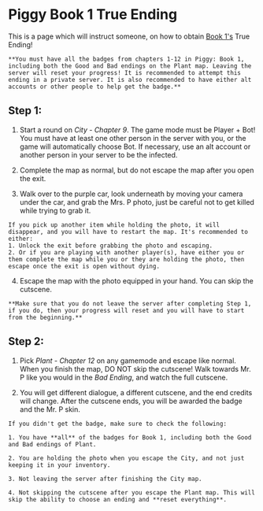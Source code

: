 # Piggy Book 1 True Ending

This is a page which will instruct someone, on how to obtain [Book 1's](https://www.rolimons.com/gamebadge/2124540781) True Ending!

```admonish info
**You must have all the badges from chapters 1-12 in Piggy: Book 1, including both the Good and Bad endings on the Plant map. Leaving the server will reset your progress! It is recommended to attempt this ending in a private server. It is also recommended to have either alt accounts or other people to help get the badge.**
```

## Step 1:

1. Start a round on *City - Chapter 9*. The game mode must be Player + Bot! You must have at least one other person in the server with you, or the game will automatically choose Bot. If necessary, use an alt account or another person in your server to be the infected.

2. Complete the map as normal, but do not escape the map after you open the exit.

3. Walk over to the purple car, look underneath by moving your camera under the car, and grab the Mrs. P photo, just be careful not to get killed while trying to grab it.

```admonish warning
If you pick up another item while holding the photo, it will disappear, and you will have to restart the map. It's recommended to either:
1. Unlock the exit before grabbing the photo and escaping.
2. Or if you are playing with another player(s), have either you or them complete the map while you or they are holding the photo, then escape once the exit is open without dying.
```

4. Escape the map with the photo equipped in your hand. You can skip the cutscene.

```admonish danger
**Make sure that you do not leave the server after completing Step 1, if you do, then your progress will reset and you will have to start from the beginning.**
```

## Step 2:

1. Pick *Plant - Chapter 12* on any gamemode and escape like normal. When you finish the map, DO NOT skip the cutscene! Walk towards Mr. P like you would in the *Bad Ending*, and watch the full cutscene.

2. You will get different dialogue, a different cutscene, and the end credits will change. After the cutscene ends, you will be awarded the badge and the Mr. P skin.

```admonish question title="I followed these steps and still didn't get the badge. What did I do wrong?"
If you didn't get the badge, make sure to check the following:

1. You have **all** of the badges for Book 1, including both the Good and Bad endings of Plant.

2. You are holding the photo when you escape the City, and not just keeping it in your inventory.

3. Not leaving the server after finishing the City map.

4. Not skipping the cutscene after you escape the Plant map. This will skip the ability to choose an ending and **reset everything**.
```
